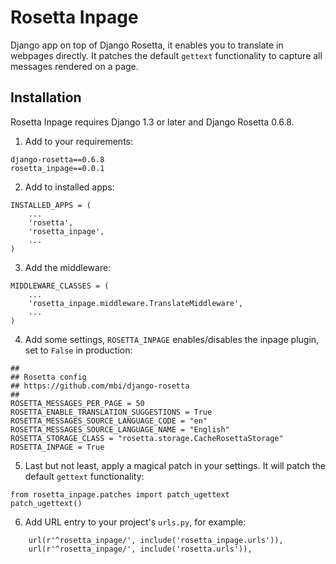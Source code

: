 Rosetta Inpage
==============
Django app on top of Django Rosetta, it enables you to translate in webpages directly.
It patches the default `gettext` functionality to capture all messages rendered on a page.

Installation
------------
Rosetta Inpage requires Django 1.3 or later and Django Rosetta 0.6.8.

1. Add to your requirements: 
```
django-rosetta==0.6.8
rosetta_inpage==0.0.1
```

2. Add to installed apps:
```
INSTALLED_APPS = (
    ...
    'rosetta',
    'rosetta_inpage',
    ...
)
```

3. Add the middleware:
```
MIDDLEWARE_CLASSES = (
    ...
    'rosetta_inpage.middleware.TranslateMiddleware',
    ...
)
```

4. Add some settings, `ROSETTA_INPAGE` enables/disables the inpage plugin, set to `False` in production:
```
##
## Rosetta config
## https://github.com/mbi/django-rosetta
##
ROSETTA_MESSAGES_PER_PAGE = 50
ROSETTA_ENABLE_TRANSLATION_SUGGESTIONS = True
ROSETTA_MESSAGES_SOURCE_LANGUAGE_CODE = "en"
ROSETTA_MESSAGES_SOURCE_LANGUAGE_NAME = "English"
ROSETTA_STORAGE_CLASS = "rosetta.storage.CacheRosettaStorage"
ROSETTA_INPAGE = True   
```

5. Last but not least, apply a magical patch in your settings.  It will patch the default `gettext` functionality:
```
from rosetta_inpage.patches import patch_ugettext
patch_ugettext()
```

6. Add URL entry to your project's `urls.py`, for example:
```
    url(r'^rosetta_inpage/', include('rosetta_inpage.urls')),
    url(r'^rosetta_inpage/', include('rosetta.urls')),
```